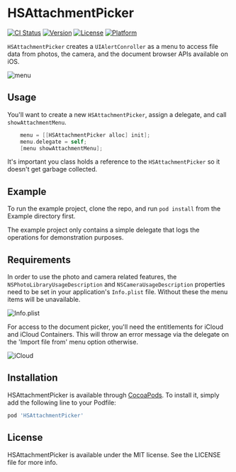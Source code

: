 # HSAttachmentPicker

[![CI Status](http://img.shields.io/travis/helpscouts/HSAttachmentPicker.svg?style=flat)](https://travis-ci.org/helpscout/HSAttachmentPicker)
[![Version](https://img.shields.io/cocoapods/v/HSAttachmentPicker.svg?style=flat)](http://cocoapods.org/pods/HSAttachmentPicker)
[![License](https://img.shields.io/cocoapods/l/HSAttachmentPicker.svg?style=flat)](http://cocoapods.org/pods/HSAttachmentPicker)
[![Platform](https://img.shields.io/cocoapods/p/HSAttachmentPicker.svg?style=flat)](http://cocoapods.org/pods/HSAttachmentPicker)

`HSAttachmentPicker` creates a `UIAlertConroller` as a menu to access file data from photos, the camera, and the document browser APIs available on iOS.

![menu](https://dha4w82d62smt.cloudfront.net/items/3g1Q1K3Y1K3R0B2T2M3T/Screen%20Shot%202017-12-29%20at%2011.30.48%20AM.png)

## Usage

You'll want to create a new `HSAttachmentPicker`, assign a delegate, and call `showAttachmentMenu`.

```objective-c
    menu = [[HSAttachmentPicker alloc] init];
    menu.delegate = self;
    [menu showAttachmentMenu];
```

It's important you class holds a reference to the `HSAttachmentPicker` so it doesn't get garbage collected.




## Example

To run the example project, clone the repo, and run `pod install` from the Example directory first.

The example project only contains a simple delegate that logs the operations for demonstration purposes.

## Requirements

In order to use the photo and camera related features, the `NSPhotoLibraryUsageDescription` and `NSCameraUsageDescription` properties need to be set in your application's `Info.plist` file. Without these the menu items will be unavailable.

![Info.plist](http://c.hlp.sc/3y3B3I2V0k0X)

For access to the document picker, you'll need the entitlements for iCloud and iCloud Containers. This will throw an error message via the delegate on the 'Import file from' menu option otherwise.

![iCloud](http://c.hlp.sc/1f3c3J1Y3e1i)

## Installation

HSAttachmentPicker is available through [CocoaPods](http://cocoapods.org). To install
it, simply add the following line to your Podfile:

```ruby
pod 'HSAttachmentPicker'
```

## License

HSAttachmentPicker is available under the MIT license. See the LICENSE file for more info.
